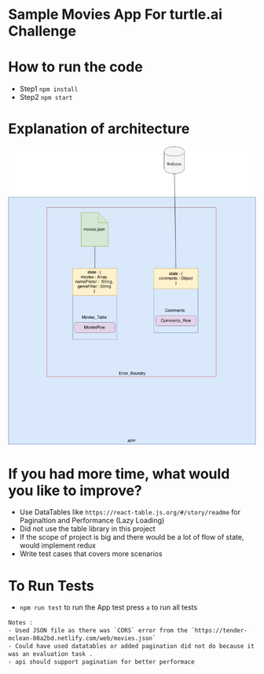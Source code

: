 # Sample Movies App For turtle.ai Challenge 

# How to run the code

- Step1 `npm install`
- Step2 `npm start`

# Explanation of architecture

![Architecture Diagram](./Images/arc.jpg)


# If you had more time, what would you like to improve?

- Use DataTables like `https://react-table.js.org/#/story/readme` for Paginaltion and Performance (Lazy Loading)
- Did not use the table library in this project
- If the scope of project is big and there would be a lot of flow of state, would implement redux 
- Write test cases that covers more scenarios 

# To Run Tests 

- `npm run test` to run the App test press `a` to run all tests 


```
Notes :
- Used JSON file as there was `CORS` error from the `https://tender-mclean-00a2bd.netlify.com/web/movies.json`
- Could have used datatables or added pagination did not do because it was an evaluation task .
- api should support pagination for better performace 